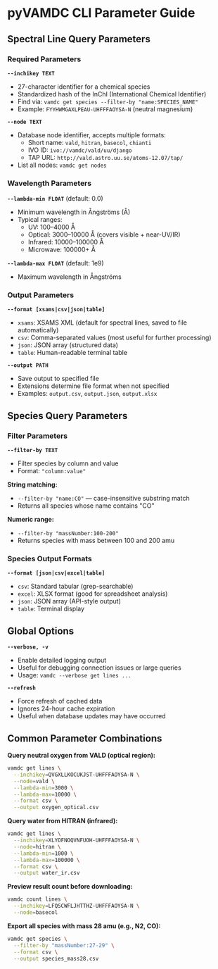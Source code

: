 # pyVAMDC CLI Parameter Guide

## Spectral Line Query Parameters

### Required Parameters

**`--inchikey TEXT`**
- 27-character identifier for a chemical species
- Standardized hash of the InChI (International Chemical Identifier)
- Find via: `vamdc get species --filter-by "name:SPECIES_NAME"`
- Example: `FYYHWMGAXLPEAU-UHFFFAOYSA-N` (neutral magnesium)

**`--node TEXT`**
- Database node identifier, accepts multiple formats:
  - Short name: `vald`, `hitran`, `basecol`, `chianti`
  - IVO ID: `ivo://vamdc/vald/uu/django`
  - TAP URL: `http://vald.astro.uu.se/atoms-12.07/tap/`
- List all nodes: `vamdc get nodes`

### Wavelength Parameters

**`--lambda-min FLOAT`** (default: 0.0)
- Minimum wavelength in Ångströms (Å)
- Typical ranges:
  - UV: 100–4000 Å
  - Optical: 3000–10000 Å (covers visible + near-UV/IR)
  - Infrared: 10000–100000 Å
  - Microwave: 100000+ Å

**`--lambda-max FLOAT`** (default: 1e9)
- Maximum wavelength in Ångströms

### Output Parameters

**`--format [xsams|csv|json|table]`**
- `xsams`: XSAMS XML (default for spectral lines, saved to file automatically)
- `csv`: Comma-separated values (most useful for further processing)
- `json`: JSON array (structured data)
- `table`: Human-readable terminal table

**`--output PATH`**
- Save output to specified file
- Extensions determine file format when not specified
- Examples: `output.csv`, `output.json`, `output.xlsx`

## Species Query Parameters

### Filter Parameters

**`--filter-by TEXT`**
- Filter species by column and value
- Format: `"column:value"`

**String matching:**
- `--filter-by "name:CO"` — case-insensitive substring match
- Returns all species whose name contains "CO"

**Numeric range:**
- `--filter-by "massNumber:100-200"`
- Returns species with mass between 100 and 200 amu

### Species Output Formats

**`--format [json|csv|excel|table]`**
- `csv`: Standard tabular (grep-searchable)
- `excel`: XLSX format (good for spreadsheet analysis)
- `json`: JSON array (API-style output)
- `table`: Terminal display

## Global Options

**`--verbose, -v`**
- Enable detailed logging output
- Useful for debugging connection issues or large queries
- Usage: `vamdc --verbose get lines ...`

**`--refresh`**
- Force refresh of cached data
- Ignores 24-hour cache expiration
- Useful when database updates may have occurred

## Common Parameter Combinations

**Query neutral oxygen from VALD (optical region):**
```bash
vamdc get lines \
  --inchikey=QVGXLLKOCUKJST-UHFFFAOYSA-N \
  --node=vald \
  --lambda-min=3000 \
  --lambda-max=10000 \
  --format csv \
  --output oxygen_optical.csv
```

**Query water from HITRAN (infrared):**
```bash
vamdc get lines \
  --inchikey=XLYOFNOQVNFUOH-UHFFFAOYSA-N \
  --node=hitran \
  --lambda-min=1000 \
  --lambda-max=100000 \
  --format csv \
  --output water_ir.csv
```

**Preview result count before downloading:**
```bash
vamdc count lines \
  --inchikey=LFQSCWFLJHTTHZ-UHFFFAOYSA-N \
  --node=basecol
```

**Export all species with mass 28 amu (e.g., N2, CO):**
```bash
vamdc get species \
  --filter-by "massNumber:27-29" \
  --format csv \
  --output species_mass28.csv
```
